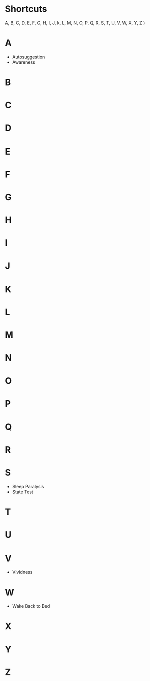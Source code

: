 # Shortcuts
[A](https://github.com/dreamcafedevs/Dictionary/blob/main/list.md#a), [B](https://github.com/dreamcafedevs/Dictionary/blob/main/list.md#b), [C](https://github.com/dreamcafedevs/Dictionary/blob/main/list.md#c), [D](https://github.com/dreamcafedevs/Dictionary/blob/main/list.md#d), [E](https://github.com/dreamcafedevs/Dictionary/blob/main/list.md#e), [F](https://github.com/dreamcafedevs/Dictionary/blob/main/list.md#f), [G](https://github.com/dreamcafedevs/Dictionary/blob/main/list.md#g), [H](https://github.com/dreamcafedevs/Dictionary/blob/main/list.md#h), [I](https://github.com/dreamcafedevs/Dictionary/blob/main/list.md#i), [J](https://github.com/dreamcafedevs/Dictionary/blob/main/list.md#j), [k](https://github.com/dreamcafedevs/Dictionary/blob/main/list.md#k), [L](https://github.com/dreamcafedevs/Dictionary/blob/main/list.md#l), [M](https://github.com/dreamcafedevs/Dictionary/blob/main/list.md#m), [N](https://github.com/dreamcafedevs/Dictionary/blob/main/list.md#n), [O](https://github.com/dreamcafedevs/Dictionary/blob/main/list.md#o), [P](https://github.com/dreamcafedevs/Dictionary/blob/main/list.md#p), [Q](https://github.com/dreamcafedevs/Dictionary/blob/main/list.md#q), [R](https://github.com/dreamcafedevs/Dictionary/blob/main/list.md#r), [S](https://github.com/dreamcafedevs/Dictionary/blob/main/list.md#s), [T](https://github.com/dreamcafedevs/Dictionary/blob/main/list.md#t), [U](https://github.com/dreamcafedevs/Dictionary/blob/main/list.md#u), [V](https://github.com/dreamcafedevs/Dictionary/blob/main/list.md#v), [W](https://github.com/dreamcafedevs/Dictionary/blob/main/list.md#w), [X](https://github.com/dreamcafedevs/Dictionary/blob/main/list.md#x), [Y](https://github.com/dreamcafedevs/Dictionary/blob/main/list.md#y), [Z](https://github.com/dreamcafedevs/Dictionary/blob/main/list.md#z)
)

# A
- Autosuggestion
- Awareness

# B

# C

# D

# E 

# F

# G

# H

# I

# J

# K

# L

# M 

# N

# O

# P

# Q

# R

# S
- Sleep Paralysis
- State Test

# T

# U 

# V 
- Vividness

# W
- Wake Back to Bed

# X

# Y

# Z
